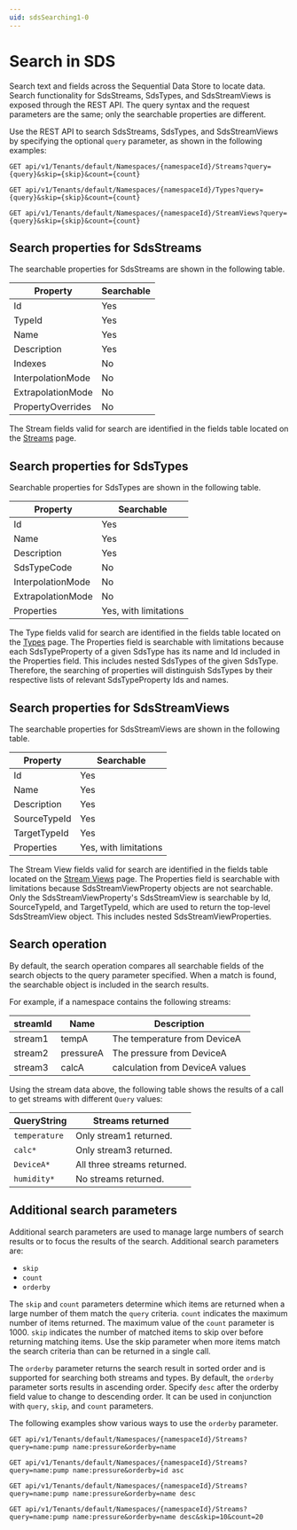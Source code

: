 ```yaml
---
uid: sdsSearching1-0
---
```


# Search in SDS

Search text and fields across the Sequential Data Store to locate data. Search functionality for SdsStreams, SdsTypes, and SdsStreamViews is exposed through the REST API. The query syntax and the request parameters are the same; only the searchable properties are different.

Use the REST API to search SdsStreams, SdsTypes, and SdsStreamViews by specifying the optional `query` parameter, as shown in the following examples:

```text
GET api/v1/Tenants/default/Namespaces/{namespaceId}/Streams?query={query}&skip={skip}&count={count}
```

```text
GET api/v1/Tenants/default/Namespaces/{namespaceId}/Types?query={query}&skip={skip}&count={count}
```

```text
GET api/v1/Tenants/default/Namespaces/{namespaceId}/StreamViews?query={query}&skip={skip}&count={count}
```

## Search properties for SdsStreams

The searchable properties for SdsStreams are shown in the following table.

| Property          | Searchable  |
|-------------------|-------------|
| Id                | Yes         |
| TypeId            | Yes         |
| Name              | Yes         |
| Description       | Yes         |
| Indexes           | No          |
| InterpolationMode | No          |
| ExtrapolationMode | No          |
| PropertyOverrides | No          |

The Stream fields valid for search are identified in the fields table located on the [Streams](xref:sdsStreams1-0) page. 

## Search properties for SdsTypes

Searchable properties for SdsTypes are shown in the following table. 

| Property          | Searchable |
|-------------------|------------|
| Id                | Yes        |
| Name              | Yes        |
| Description       | Yes        |
| SdsTypeCode       | No         |
| InterpolationMode | No         |
| ExtrapolationMode | No         |
| Properties        | Yes, with limitations |

The Type fields valid for search are identified in the fields table located on the [Types](xref:sdsTypes1-0) page. The Properties field is searchable with limitations because each SdsTypeProperty of a given SdsType has its name and Id included in the Properties field. This includes nested SdsTypes of the given SdsType. Therefore, the searching of properties will distinguish SdsTypes by their respective lists of relevant SdsTypeProperty Ids and names.

## Search properties for SdsStreamViews

The searchable properties for SdsStreamViews are shown in the following table.

| Property     | Searchable |
|--------------|------------|
| Id           | Yes        |
| Name         | Yes        |
| Description  | Yes        |
| SourceTypeId | Yes        |
| TargetTypeId | Yes        |
| Properties   | Yes, with limitations |

The Stream View fields valid for search are identified in the fields table located on the [Stream Views](xref:sdsStreamViews1-0) page. The Properties field is searchable with limitations because SdsStreamViewProperty objects are not searchable. Only the SdsStreamViewProperty's SdsStreamView is searchable by Id, SourceTypeId, and TargetTypeId, which are used to return the top-level SdsStreamView object. This includes nested SdsStreamViewProperties.

## Search operation

By default, the search operation compares all searchable fields of the search objects to the query parameter specified. When a match is found, the searchable object is included in the search results.

For example, if a namespace contains the following streams:

**streamId** | **Name**  | **Description**
------------ | --------- | ----------------
stream1      | tempA     | The temperature from DeviceA
stream2      | pressureA | The pressure from DeviceA
stream3      | calcA     | calculation from DeviceA values

Using the stream data above, the following table shows the results of a call to get streams with different ``Query`` values:

**QueryString**     | **Streams returned**
------------------  | ----------------------------------------
``temperature``     | Only stream1 returned.
``calc*``           | Only stream3 returned.
``DeviceA*``        | All three streams returned.
``humidity*``       | No streams returned.

## Additional search parameters

Additional search parameters are used to manage large numbers of search results or to focus the results of the search. Additional search parameters are:

- ``skip``
- ``count``
- ``orderby``

The ``skip`` and ``count`` parameters determine which items are returned when a large number of them match the ``query`` criteria. ``count`` indicates the maximum number of items returned. The maximum value of the ``count`` parameter is 1000. ``skip`` indicates the number of matched items to skip over before returning matching items. Use the skip parameter when more items match the search criteria than can be returned in a single call.

The ``orderby`` parameter returns the search result in sorted order and is supported for searching both streams and types. By default, the ``orderby`` parameter sorts results in ascending order. Specify ``desc`` after the orderby field value to change to descending order. It can be used in conjunction with ``query``, ``skip``, and ``count`` parameters.

The following examples show various ways to use the ``orderby`` parameter.

```text
GET api/v1/Tenants/default/Namespaces/{namespaceId}/Streams?query=name:pump name:pressure&orderby=name

GET api/v1/Tenants/default/Namespaces/{namespaceId}/Streams?query=name:pump name:pressure&orderby=id asc

GET api/v1/Tenants/default/Namespaces/{namespaceId}/Streams?query=name:pump name:pressure&orderby=name desc

GET api/v1/Tenants/default/Namespaces/{namespaceId}/Streams?query=name:pump name:pressure&orderby=name desc&skip=10&count=20
 ```
